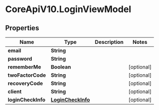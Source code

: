 # CoreApiV10.LoginViewModel

## Properties
Name | Type | Description | Notes
------------ | ------------- | ------------- | -------------
**email** | **String** |  | 
**password** | **String** |  | 
**rememberMe** | **Boolean** |  | [optional] 
**twoFactorCode** | **String** |  | [optional] 
**recoveryCode** | **String** |  | [optional] 
**client** | **String** |  | [optional] 
**loginCheckInfo** | [**LoginCheckInfo**](LoginCheckInfo.md) |  | [optional] 


